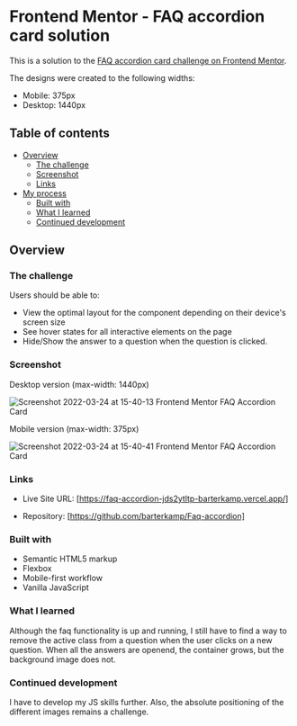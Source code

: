 # Frontend Mentor - FAQ accordion card solution

This is a solution to the [FAQ accordion card challenge on Frontend Mentor](https://www.frontendmentor.io/challenges/faq-accordion-card-XlyjD0Oam).

The designs were created to the following widths:

- Mobile: 375px
- Desktop: 1440px

## Table of contents

- [Overview](#overview)
  - [The challenge](#the-challenge)
  - [Screenshot](#screenshot)
  - [Links](#links)
- [My process](#my-process)
  - [Built with](#built-with)
  - [What I learned](#what-i-learned)
  - [Continued development](#continued-development)

## Overview

### The challenge

Users should be able to:

- View the optimal layout for the component depending on their device's screen size
- See hover states for all interactive elements on the page
- Hide/Show the answer to a question when the question is clicked.

### Screenshot

Desktop version (max-width: 1440px)

![Screenshot 2022-03-24 at 15-40-13 Frontend Mentor FAQ Accordion Card](https://user-images.githubusercontent.com/84913017/159941409-13a344d6-7bab-471d-ace7-6699956e7a1a.png)

Mobile version (max-width: 375px)

![Screenshot 2022-03-24 at 15-40-41 Frontend Mentor FAQ Accordion Card](https://user-images.githubusercontent.com/84913017/159945318-f89f30ee-daf3-47a5-8d40-3a9998cacb2d.png)

### Links

- Live Site URL: [https://faq-accordion-jds2ytltp-barterkamp.vercel.app/]

- Repository: [https://github.com/barterkamp/Faq-accordion]

### Built with

- Semantic HTML5 markup
- Flexbox
- Mobile-first workflow
- Vanilla JavaScript

### What I learned

Although the faq functionality is up and running, I still have to find a way to remove the active class from a question when the user clicks on a new question.
When all the answers are openend, the container grows, but the background image does not.

### Continued development

I have to develop my JS skills further.
Also, the absolute positioning of the different images remains a challenge.

